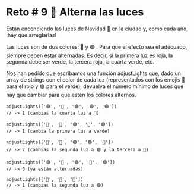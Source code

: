 # Reto # 9 🚦 Alterna las luces

Están encendiendo las luces de Navidad 🎄 en la ciudad y, como cada año, ¡hay que arreglarlas!

Las luces son de dos colores: 🔴 y 🟢 . Para que el efecto sea el adecuado, siempre deben estar alternadas. Es decir, si la primera luz es roja, la segunda debe ser verde, la tercera roja, la cuarta verde, etc.

Nos han pedido que escribamos una función adjustLights que, dado un array de strings con el color de cada luz (representados con los emojis 🔴 para el rojo y 🟢 para el verde), devuelva el número mínimo de luces que hay que cambiar para que estén los colores alternos.

    adjustLights(['🟢', '🔴', '🟢', '🟢', '🟢'])
    // -> 1 (cambias la cuarta luz a 🔴)

    adjustLights(['🔴', '🔴', '🟢', '🔴', '🟢'])
    // -> 1 (cambia la primera luz a verde)

    adjustLights(['🔴', '🔴', '🟢', '🟢', '🔴'])
    // -> 2 (cambias la segunda luz a 🟢 y la tercera a 🔴)

    adjustLights(['🟢', '🔴', '🟢', '🔴', '🟢'])
    // -> 0 (ya están alternadas)

    adjustLights(['🔴', '🔴', '🔴'])
    // -> 1 (cambias la segunda luz a 🟢)

